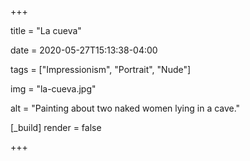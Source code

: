 +++

title = "La cueva"

date = 2020-05-27T15:13:38-04:00

tags = ["Impressionism", "Portrait", "Nude"]

img = "la-cueva.jpg"

alt = "Painting about two naked women lying in a cave."

[_build]
	render = false

+++

